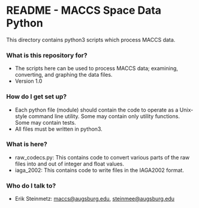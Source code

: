 # README - MACCS Space Data Python #

This directory contains python3 scripts which process MACCS data.

### What is this repository for? ###

* The scripts here can be used to process MACCS data; examining,
converting, and graphing the data files.
* Version 1.0

### How do I get set up? ###

* Each python file (module) should contain the code to operate as a
Unix-style command line utility. Some may contain only utility functions.
Some may contain tests.
* All files must be written in python3.

### What is here? ###

* raw_codecs.py: This contains code to convert various parts of the 
raw files into and out of integer and float values.
* iaga_2002: This contains code to write files in the IAGA2002 format.

### Who do I talk to? ###

* Erik Steinmetz: maccs@augsburg.edu, steinmee@augsburg.edu
